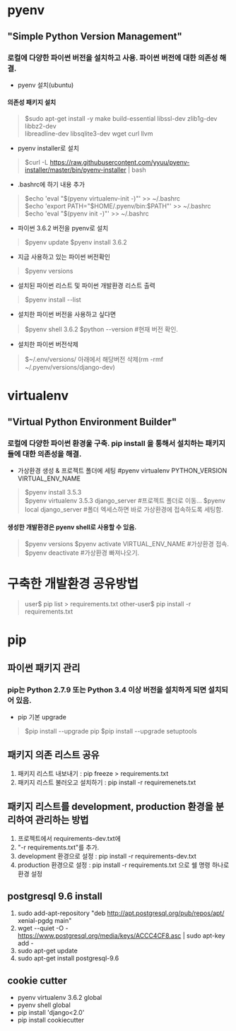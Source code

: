 # pyenv
## "Simple Python Version Management"
### 로컬에 다양한 파이썬 버전을 설치하고 사용. 파이썬 버전에 대한 의존성 해결.

- pyenv 설치(ubuntu)
#### 의존성 패키지 설치
>$sudo apt-get install -y make build-essential libssl-dev zlib1g-dev libbz2-dev \
libreadline-dev libsqlite3-dev wget curl llvm

- pyenv installer로 설치
>$curl -L https://raw.githubusercontent.com/yyuu/pyenv-installer/master/bin/pyenv-installer | bash

-  .bashrc에 하기 내용 추가
>$echo 'eval "$(pyenv virtualenv-init -)"' >> ~/.bashrc <br/>
>$echo 'export PATH="$HOME/.pyenv/bin:$PATH"' >> ~/.bashrc <br/>
>$echo 'eval "$(pyenv init -)"' >> ~/.bashrc <br/>

- 파이썬 3.6.2 버전을 pyenv로 설치
>$pyenv update
>$pyenv install 3.6.2

- 지금 사용하고 있는 파이썬 버전확인
>$pyenv versions

- 설치된 파이썬 리스트 및 파이썬 개발환경 리스트 출력
>$pyenv install --list

- 설치한 파이썬 버전을 사용하고 싶다면
>$pyenv shell 3.6.2
>$python --version #현재 버전 확인.

- 설치한 파이썬 버전삭제
>$~/.env/versions/ 아래에서 해당버전 삭제(rm -rmf ~/.pyenv/versions/django-dev)

# virtualenv
## "Virtual Python Environment Builder"
### 로컬에 다양한 파이썬 환경울 구축. pip install 을 통해서 설치하는 패키지들에 대한 의존성을 해결.
- 가상환경 생성 & 프로젝트 폴더에 세팅
#pyenv virtualenv PYTHON_VERSION VIRTUAL_ENV_NAME
>$pyenv install 3.5.3<br/>
>$pyenv virtualenv 3.5.3 django_server
#프로젝트 폴더로 이동...
>$pyenv local django_server
#폴더 엑세스하면 바로 가상환경에 접속하도록 세팅함.
#### 생성한 개발환경은 pyenv shell로 사용할 수 있음.
>$pyenv versions
>$pyenv activate VIRTUAL_ENV_NAME #가상환경 접속.
>$pyenv deactivate #가상환경 빠져나오기.

# 구축한 개발환경 공유방법
>user$ pip list > requirements.txt
>other-user$ pip install -r requirements.txt  

# pip
## 파이썬 패키지 관리
### pip는 Python 2.7.9 또는 Python 3.4 이상 버전을 설치하게 되면 설치되어 있음.
- pip 기본 upgrade
>$pip install --upgrade pip
>$pip install --upgrade setuptools

## 패키지 의존 리스트 공유
1. 패키지 리스트 내보내기 : pip freeze > requirements.txt
2. 패키지 리스트 불러오고 설치하기 : pip install -r requiremenets.txt

## 패키지 리스트를 development, production 환경을 분리하여 관리하는 방법
1. 프로젝트에서 requirements-dev.txt에 
2. "-r requirements.txt"를 추가.
3. development 환경으로 설정 : pip install -r requirements-dev.txt
4. production 환경으로 설정 : pip install -r requirements.txt 으로 쉘 명령 하나로 환경 설정

## postgresql 9.6 install
1. sudo add-apt-repository "deb http://apt.postgresql.org/pub/repos/apt/ xenial-pgdg main"
2. wget --quiet -O - https://www.postgresql.org/media/keys/ACCC4CF8.asc | sudo apt-key add -
3. sudo apt-get update
4. sudo apt-get install postgresql-9.6

## cookie cutter

- pyenv virtualenv 3.6.2 global
- pyenv shell global
- pip install 'django<2.0'
- pip install cookiecutter


